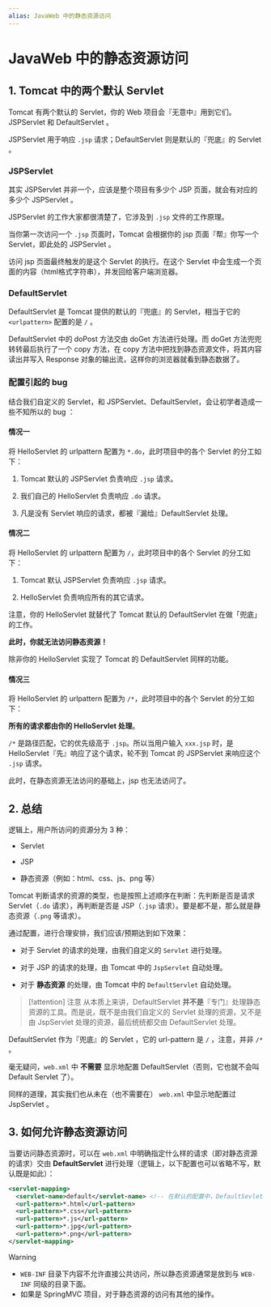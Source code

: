 ```yaml
---
alias: JavaWeb 中的静态资源访问
---
```



# JavaWeb 中的静态资源访问

## 1. Tomcat 中的两个默认 Servlet

Tomcat 有两个默认的 Servlet，你的 Web 项目会『无意中』用到它们。JSPServlet 和 DefaultServlet 。

JSPServlet 用于响应 `.jsp` 请求；DefaultServlet 则是默认的『兜底』的 Servlet 。

### JSPServlet

其实 JSPServlet 并非一个，应该是整个项目有多少个 JSP 页面，就会有对应的多少个 JSPServlet 。

JSPServlet 的工作大家都很清楚了，它涉及到 `.jsp` 文件的工作原理。

当你第一次访问一个 `.jsp` 页面时，Tomcat 会根据你的 jsp 页面『帮』你写一个 Servlet，即此处的 JSPServlet 。

访问 jsp 页面最终触发的是这个 Servlet 的执行。在这个 Servlet 中会生成一个页面的内容（html格式字符串），并发回给客户端浏览器。


### DefaultServlet 

DefaultServlet 是 Tomcat 提供的默认的『兜底』的 Servlet，相当于它的 `<urlpattern>` 配置的是 `/` 。

DefaultServlet 中的 doPost 方法交由 doGet 方法进行处理。而 doGet 方法兜兜转转最后执行了一个 copy 方法，在 copy 方法中把找到静态资源文件，将其内容读出并写入 Response 对象的输出流，这样你的浏览器就看到静态数据了。


### 配置引起的 bug 

结合我们自定义的 Servlet，和 JSPServlet、DefaultServlet，会让初学者造成一些不知所以的 bug ：

#### 情况一

将 HelloServlet 的 urlpattern 配置为 `*.do`，此时项目中的各个 Servlet 的分工如下：

1. Tomcat 默认的 JSPServlet 负责响应 `.jsp` 请求。

2. 我们自己的 HelloServlet 负责响应 `.do` 请求。

3. 凡是没有 Servlet 响应的请求，都被『漏给』DefaultServlet 处理。


#### 情况二

将 HelloServlet 的 urlpattern 配置为 `/`，此时项目中的各个 Servlet 的分工如下：

1. Tomcat 默认 JSPServlet 负责响应 `.jsp` 请求。

2. HelloServlet 负责响应所有的其它请求。

注意，你的 HelloServlet 就替代了 Tomcat 默认的 DefaultServlet 在做「兜底」的工作。

**此时，你就无法访问静态资源！**

除非你的 HelloServlet 实现了 Tomcat 的 DefaultServlet 同样的功能。

#### 情况三

将 HelloServlet 的 urlpattern 配置为 `/*`，此时项目中的各个 Servlet 的分工如下：

**所有的请求都由你的 HelloServlet 处理**。

`/*` 是路径匹配，它的优先级高于 `.jsp`。所以当用户输入 `xxx.jsp` 时，是 HelloServlet『先』响应了这个请求，轮不到 Tomcat 的 JSPServlet 来响应这个 `.jsp` 请求。

此时，在静态资源无法访问的基础上，jsp 也无法访问了。

## 2. 总结

逻辑上，用户所访问的资源分为 3 种：

- Servlet

- JSP

- 静态资源（例如：html、css、js、png 等）

Tomcat 判断请求的资源的类型，也是按照上述顺序在判断：先判断是否是请求 Servlet（`.do` 请求），再判断是否是 JSP（`.jsp` 请求）。要是都不是，那么就是静态资源（`.png` 等请求）。

通过配置，进行合理安排，我们应该/预期达到如下效果：

- 对于 Servlet 的请求的处理，由我们自定义的 `Servlet` 进行处理。

- 对于 JSP 的请求的处理，由 Tomcat 中的 `JspServlet` 自动处理。

- 对于 **静态资源** 的处理，由 Tomcat 中的 `DefaultServlet` 自动处理。

> [!attention] 注意
> 从本质上来讲，DefaultServlet **并不是**『专门』处理静态资源的工具。而是说，既不是由我们自定义的 Servlet 处理的资源，又不是由 JspServlet 处理的资源，最后统统都交由 DefaultServlet 处理。

DefaultServlet 作为『兜底』的 Servlet ，它的 url-pattern 是 `/` ，注意，并非 `/*` 。

毫无疑问，`web.xml` 中 **不需要** 显示地配置 DefaultServlet（否则，它也就不会叫 Default Servlet 了）。

同样的道理，其实我们也从未在（也不需要在） `web.xml` 中显示地配置过 JspServlet 。

## 3. 如何允许静态资源访问

当要访问静态资源时，可以在 `web.xml` 中明确指定什么样的请求（即对静态资源的请求）交由 **DefaultServlet** 进行处理（逻辑上，以下配置也可以省略不写，默认既是如此）：

```xml
<servlet-mapping>
  <servlet-name>default</servlet-name> <!-- 在默认的配置中，DefaultSevlet 的 servelt-name 就是叫 default -->
  <url-pattern>*.html</url-pattern>
  <url-pattern>*.css</url-pattern>
  <url-pattern>*.js</url-pattern>
  <url-pattern>*.jpg</url-pattern>
  <url-pattern>*.png</url-pattern>
</servlet-mapping>
```

> [!warning]
> - `WEB-INF` 目录下内容不允许直接公共访问，所以静态资源通常是放到与 `WEB-INF` 同级的目录下面。
> - 如果是 SpringMVC 项目，对于静态资源的访问有其他的操作。

